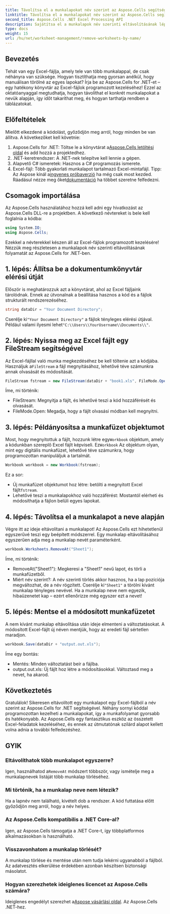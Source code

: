 ```yaml
---
title: Távolítsa el a munkalapokat név szerint az Aspose.Cells segítségével
linktitle: Távolítsa el a munkalapokat név szerint az Aspose.Cells segítségével
second_title: Aspose.Cells .NET Excel Processing API
description: Sajátítsa el a munkalapok név szerinti eltávolításának lépéseit az Excelben az Aspose.Cells for .NET segítségével. Kövesse ezt a részletes, kezdőbarát útmutatót a feladatok egyszerűsítéséhez.
type: docs
weight: 15
url: /hu/net/worksheet-management/remove-worksheets-by-name/
---
```

## Bevezetés
Tehát van egy Excel-fájlja, amely tele van több munkalappal, de csak néhányra van szüksége. Hogyan tisztíthatja meg gyorsan anélkül, hogy manuálisan törölné az egyes lapokat? Írja be az Aspose.Cells for .NET-et – egy hatékony könyvtár az Excel-fájlok programozott kezeléséhez! Ezzel az oktatóanyaggal megtudhatja, hogyan távolíthat el konkrét munkalapokat a nevük alapján, így időt takaríthat meg, és hogyan tarthatja rendben a táblázatokat.
## Előfeltételek
Mielőtt elkezdené a kódolást, győződjön meg arról, hogy minden be van állítva. A következőket kell követnie:
1.  Aspose.Cells for .NET: Töltse le a könyvtárat a[Aspose.Cells letöltési oldal](https://releases.aspose.com/cells/net/) és add hozzá a projektedhez.
2. .NET-keretrendszer: A .NET-nek telepítve kell lennie a gépen.
3. Alapvető C# ismeretek: Hasznos a C# programozás ismerete.
4. Excel-fájl: Több gyakorlati munkalapot tartalmazó Excel-mintafájl.
 Tipp: Az Aspose kínál a[ingyenes próbaverzió](https://releases.aspose.com/) ha még csak most kezded. Ráadásul nézze meg őket[dokumentáció](https://reference.aspose.com/cells/net/) ha többet szeretne felfedezni.
## Csomagok importálása
Az Aspose.Cells használatához hozzá kell adni egy hivatkozást az Aspose.Cells DLL-re a projektben. A következő névtereket is bele kell foglalnia a kódba:
```csharp
using System.IO;
using Aspose.Cells;
```
Ezekkel a névterekkel készen áll az Excel-fájlok programozott kezelésére!
Nézzük meg részletesen a munkalapok név szerinti eltávolításának folyamatát az Aspose.Cells for .NET-ben.
## 1. lépés: Állítsa be a dokumentumkönyvtár elérési útját
Először is meghatározzuk azt a könyvtárat, ahol az Excel fájljaink tárolódnak. Ennek az útvonalnak a beállítása hasznos a kód és a fájlok strukturált rendszerezéséhez. 
```csharp
string dataDir = "Your Document Directory";
```
 Cserélje ki`"Your Document Directory"` a fájlok tényleges elérési útjával. Például valami ilyesmi lehet`"C:\\Users\\YourUsername\\Documents\\"`.
## 2. lépés: Nyissa meg az Excel fájlt egy FileStream segítségével
Az Excel-fájllal való munka megkezdéséhez be kell töltenie azt a kódjába. Használjuk a`FileStream` a fájl megnyitásához, lehetővé téve számunkra annak olvasását és módosítását.
```csharp
FileStream fstream = new FileStream(dataDir + "book1.xls", FileMode.Open);
```
Íme, mi történik:
- FileStream: Megnyitja a fájlt, és lehetővé teszi a kód hozzáférését és olvasását.
- FileMode.Open: Megadja, hogy a fájlt olvasási módban kell megnyitni.
## 3. lépés: Példányosítsa a munkafüzet objektumot
 Most, hogy megnyitottuk a fájlt, hozzunk létre egy`Workbook` objektum, amely a kódunkban szereplő Excel fájlt képviseli. Ez`Workbook` Az objektum olyan, mint egy digitális munkafüzet, lehetővé téve számunkra, hogy programozottan manipuláljuk a tartalmát.
```csharp
Workbook workbook = new Workbook(fstream);
```
Ez a sor:
-  Új munkafüzet objektumot hoz létre: betölti a megnyitott Excel fájlt`fstream`.
- Lehetővé teszi a munkalapokhoz való hozzáférést: Mostantól elérheti és módosíthatja a fájlon belüli egyes lapokat.
## 4. lépés: Távolítsa el a munkalapot a neve alapján
Végre itt az ideje eltávolítani a munkalapot! Az Aspose.Cells ezt hihetetlenül egyszerűvé teszi egy beépített módszerrel. Egy munkalap eltávolításához egyszerűen adja meg a munkalap nevét paraméterként.
```csharp
workbook.Worksheets.RemoveAt("Sheet1");
```
Íme, mi történik:
- RemoveAt("Sheet1"): Megkeresi a "Sheet1" nevű lapot, és törli a munkafüzetből.
- Miért név szerint?: A név szerinti törlés akkor hasznos, ha a lap pozíciója megváltozhat, de a név rögzített.
 Cserélje ki`"Sheet1"` a törölni kívánt munkalap tényleges nevével. Ha a munkalap neve nem egyezik, hibaüzenetet kap – ezért ellenőrizze még egyszer ezt a nevet!
## 5. lépés: Mentse el a módosított munkafüzetet
A nem kívánt munkalap eltávolítása után ideje elmenteni a változtatásokat. A módosított Excel-fájlt új néven mentjük, hogy az eredeti fájl sértetlen maradjon.
```csharp
workbook.Save(dataDir + "output.out.xls");
```
Íme egy bontás:
- Mentés: Minden változtatást beír a fájlba.
- output.out.xls: Új fájlt hoz létre a módosításokkal. Változtasd meg a nevet, ha akarod.
## Következtetés
Gratulálok! Sikeresen eltávolított egy munkalapot egy Excel-fájlból a név szerint az Aspose.Cells for .NET segítségével. Néhány sornyi kóddal programozottan kezelheti a munkalapokat, így a munkafolyamat gyorsabb és hatékonyabb. Az Aspose.Cells egy fantasztikus eszköz az összetett Excel-feladatok kezeléséhez, és ennek az útmutatónak szilárd alapot kellett volna adnia a további felfedezéshez.
## GYIK
### Eltávolíthatok több munkalapot egyszerre?
 Igen, használhatod a`RemoveAt` módszert többször, vagy ismételje meg a munkalapnevek listáját több munkalap törléséhez.
### Mi történik, ha a munkalap neve nem létezik?
Ha a lapnév nem található, kivételt dob a rendszer. A kód futtatása előtt győződjön meg arról, hogy a név helyes.
### Az Aspose.Cells kompatibilis a .NET Core-al?
Igen, az Aspose.Cells támogatja a .NET Core-t, így többplatformos alkalmazásokban is használható.
### Visszavonhatom a munkalap törlését?
A munkalap törlése és mentése után nem tudja lekérni ugyanabból a fájlból. Az adatvesztés elkerülése érdekében azonban készítsen biztonsági másolatot.
### Hogyan szerezhetek ideiglenes licencet az Aspose.Cells számára?
 Ideiglenes engedélyt szerezhet a[Aspose vásárlási oldal](https://purchase.aspose.com/temporary-license/).
Az Aspose.Cells .NET-hez.